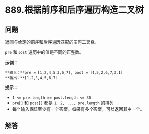 # 889.根据前序和后序遍历构造二叉树

## 问题

返回与给定的前序和后序遍历匹配的任何二叉树。

`pre` 和 `post` 遍历中的值是不同的正整数。

**示例：**

```
**输入：**pre = [1,2,4,5,3,6,7], post = [4,5,2,6,7,3,1]
**输出：**[1,2,3,4,5,6,7]

```

**提示：**

* `1 <= pre.length == post.length <= 30`
* `pre[]` 和 `post[]` 都是 `1, 2, ..., pre.length` 的排列
* 每个输入保证至少有一个答案。如果有多个答案，可以返回其中一个。



## 解答

